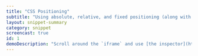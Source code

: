 ```yaml
---
title: "CSS Positioning"
subtitle: "Using absolute, relative, and fixed positioning (along with float and margin) to move stuff around"
layout: snippet-summary
category: snippet
screencast: true
id: 1
demoDescription: "Scroll around the `iframe` and use [the inspector](https://developer.chrome.com/devtools) to check out the different ways we've positioned the squares on the screen."
---
```

